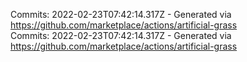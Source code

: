 Commits: 2022-02-23T07:42:14.317Z - Generated via https://github.com/marketplace/actions/artificial-grass
<br>
Commits: 2022-02-23T07:42:14.317Z - Generated via https://github.com/marketplace/actions/artificial-grass
<br>
